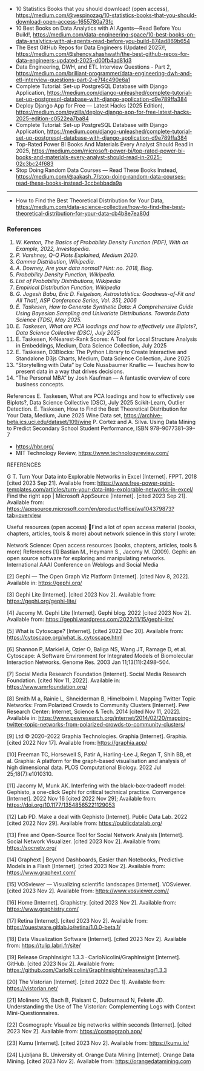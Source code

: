 


 - 10 Statistics Books that you should download! (open access), https://medium.com/@vespinozag/10-statistics-books-that-you-should-download-open-access-1655780a73fc
 - 10 Best Books on Data Analytics with AI Agents—Read Before You Build!, https://medium.com/data-engineering-space/10-best-books-on-data-analytics-with-ai-agents-read-before-you-build-874ad869b654
 - The Best GitHub Repos for Data Engineers (Updated 2025)!, https://medium.com/@shenoy.shashwath/the-best-github-repos-for-data-engineers-updated-2025-d00fb4ad81d3
 - Data Engineering, DWH, and ETL Interview Questions - Part 2, https://medium.com/brilliant-programmer/data-engineering-dwh-and-etl-interview-questions-part-2-e7f4c490e6a1
 - Complete Tutorial: Set-up PostgreSQL Database with Django Application, https://medium.com/django-unleashed/complete-tutorial-set-up-postgresql-database-with-django-application-d9e789ffa384
 - Deploy Django App for Free — Latest Hacks (2025 Edition), https://medium.com/pyzilla/deploy-django-app-for-free-latest-hacks-2025-edition-c0522ea7ba84
 - Complete Tutorial: Set-up PostgreSQL Database with Django Application, https://medium.com/django-unleashed/complete-tutorial-set-up-postgresql-database-with-django-application-d9e789ffa384
 - Top-Rated Power BI Books And Materials Every Analyst Should Read in 2025, https://medium.com/microsoft-power-bi/top-rated-power-bi-books-and-materials-every-analyst-should-read-in-2025-02c3bc24f683
 - Stop Doing Random Data Courses — Read These Books Instead, https://medium.com/@aakash_7/stop-doing-random-data-courses-read-these-books-instead-3ccbebbada9a
   


----------------------------------------------------

- How to Find the Best Theoretical Distribution for Your Data, https://medium.com/data-science-collective/how-to-find-the-best-theoretical-distribution-for-your-data-cb4b8e7ea80d



### References

1. *W. Kenton, The Basics of Probability Density Function (PDF), With an Example, 2022, Investopedia.*
2. *P. Varshney, Q-Q Plots Explained, Medium 2020.*
3. *Gamma Distribution, Wikipedia.*
4. *A. Downey, Are your data normal? Hint: no. 2018, Blog.*
5. *Probability Density Function, Wikipedia.*
6. *List of Probability Distributions, Wikipedia*
7. *Empirical Distribution Function, Wikipedia*
8. *G. Jogesh Babu, Eric D. Feigelson, Astrostatistics: Goodness-of-Fit and All That!, ASP Conference Series, Vol. 351, 2006*
9. *E. Taskesen, How to Generate Synthetic Data: A Comprehensive Guide Using Bayesian Sampling and Univariate Distributions. Towards Data Science (TDS), May 2025.*
10. *E. Taskesen, What are PCA loadings and how to effectively use Biplots?, Data Science Collective (DSC), July 2025*
11. E. Taskesen, K-Nearest-Rank Scores: A Tool for Local Structure Analysis in Embeddings, Medium, Data Science Collection, July 2025
12. E. Taskesen, D3Blocks: The Python Library to Create Interactive and Standalone D3js Charts, Medium, Data Science Collection, June 2025
13. “Storytelling with Data” by Cole Nussbaumer Knaflic — Teaches how to present data in a way that drives decisions.
14. “The Personal MBA” by Josh Kaufman — A fantastic overview of core business concepts.

References
E. Taskesen, What are PCA loadings and how to effectively use Biplots?, Data Science Collective (DSC), July 2025
Scikit-Learn, Outlier Detection.
E. Taskesen, How to Find the Best Theoretical Distribution for Your Data, Medium, June 2025
Wine Data set, https://archive-beta.ics.uci.edu/dataset/109/wine
P. Cortez and A. Silva. Using Data Mining to Predict Secondary School Student Performance, ISBN 978–9077381–39–7

 - https://hbr.org/
 - MIT Technology Review, https://www.technologyreview.com/



REFERENCES

G T. Turn Your Data into Explorable Networks in Excel [Internet]. FPPT. 2018 [cited 2023 Sep 21]. Available from: https://www.free-power-point-templates.com/articles/turn-your-data-into-explorable-networks-in-excel/
Find the right app | Microsoft AppSource [Internet]. [cited 2023 Sep 21]. Available from: https://appsource.microsoft.com/en/product/office/wa104379873?tab=overview



Useful resources (open access)
🔎Find a lot of open access material (books, chapters, articles, tools & more) about network science in this story I wrote:

Network Science: Open access resources (books, chapters, articles, tools & more)
References
[1] Bastian M., Heymann S., Jacomy M. (2009). Gephi: an open source software for exploring and manipulating networks. International AAAI Conference on Weblogs and Social Media

[2] Gephi — The Open Graph Viz Platform [Internet]. [cited Nov 8, 2022]. Available in: https://gephi.org/

[3] Gephi Lite [Internet]. [cited 2023 Nov 2]. Available from: https://gephi.org/gephi-lite/

[4] Jacomy M. Gephi Lite [Internet]. Gephi blog. 2022 [cited 2023 Nov 2]. Available from: https://gephi.wordpress.com/2022/11/15/gephi-lite/

[5] What is Cytoscape? [Internet]. [cited 2022 Dec 20]. Available from: https://cytoscape.org/what_is_cytoscape.html

[6] Shannon P, Markiel A, Ozier O, Baliga NS, Wang JT, Ramage D, et al. Cytoscape: A Software Environment for Integrated Models of Biomolecular Interaction Networks. Genome Res. 2003 Jan 11;13(11):2498–504.

[7] Social Media Research Foundation [Internet]. Social Media Research Foundation. [cited Nov 11, 2022]. Available in: https://www.smrfoundation.org/

[8] Smith M a, Rainie L, Shneiderman B, Himelboim I. Mapping Twitter Topic Networks: From Polarized Crowds to Community Clusters [Internet]. Pew Research Center: Internet, Science & Tech. 2014 [cited Nov 11, 2022]. Available in: https://www.pewresearch.org/internet/2014/02/20/mapping-twitter-topic-networks-from-polarized-crowds-to-community-clusters/

[9] Ltd © 2020–2022 Graphia Technologies. Graphia [Internet]. Graphia. [cited 2022 Nov 17]. Available from: https://graphia.app/

[10] Freeman TC, Horsewell S, Patir A, Harling-Lee J, Regan T, Shih BB, et al. Graphia: A platform for the graph-based visualisation and analysis of high dimensional data. PLOS Computational Biology. 2022 Jul 25;18(7):e1010310.

[11] Jacomy M, Munk AK. Interfering with the black-box-tradeoff model: Gephisto, a one-click Gephi for critical technical practice. Convergence [Internet]. 2022 Nov 16 [cited 2022 Nov 29]; Available from: https://doi.org/10.1177/13548565221129053

[12] Lab PD. Make a deal with Gephisto [Internet]. Public Data Lab. 2022 [cited 2022 Nov 29]. Available from: https://publicdatalab.org/

[13] Free and Open-Source Tool for Social Network Analysis [Internet]. Social Network Visualizer. [cited 2023 Nov 2]. Available from: https://socnetv.org/

[14] Graphext | Beyond Dashboards, Easier than Notebooks, Predictive Models in a Flash [Internet]. [cited 2023 Nov 2]. Available from: https://www.graphext.com/

[15] VOSviewer — Visualizing scientific landscapes [Internet]. VOSviewer. [cited 2023 Nov 2]. Available from: https://www.vosviewer.com//

[16] Home [Internet]. Graphistry. [cited 2023 Nov 2]. Available from: https://www.graphistry.com/

[17] Retina [Internet]. [cited 2023 Nov 2]. Available from: https://ouestware.gitlab.io/retina/1.0.0-beta.1/

[18] Data Visualization Software [Internet]. [cited 2023 Nov 2]. Available from: https://tulip.labri.fr/site/

[19] Release GraphInsight 1.3.3 · CarloNicolini/GraphInsight [Internet]. GitHub. [cited 2023 Nov 2]. Available from: https://github.com/CarloNicolini/GraphInsight/releases/tag/1.3.3

[20] The Vistorian [Internet]. [cited 2022 Dec 1]. Available from: https://vistorian.net/

[21] Molinero VS, Bach B, Plaisant C, Dufournaud N, Fekete JD. Understanding the Use of The Vistorian: Complementing Logs with Context Mini-Questionnaires.

[22] Cosmograph: Visualize big networks within seconds [Internet]. [cited 2023 Nov 2]. Available from: https://cosmograph.app/

[23] Kumu [Internet]. [cited 2023 Nov 2]. Available from: https://kumu.io/

[24] Ljubljana BL University of. Orange Data Mining [Internet]. Orange Data Mining. [cited 2023 Nov 2]. Available from: https://orangedatamining.com




